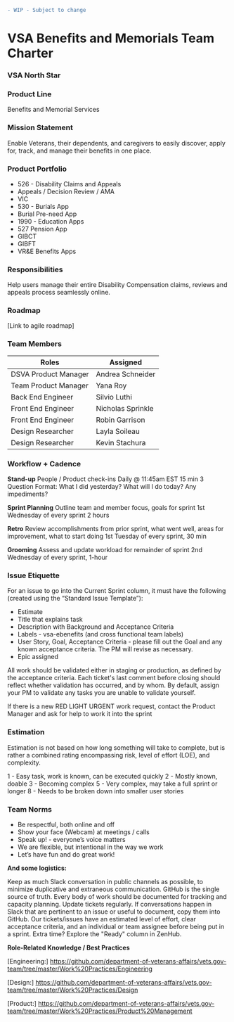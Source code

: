 ```diff
- WIP - Subject to change
```

# **VSA Benefits and Memorials Team Charter**

### **VSA North Star**


### **Product Line** 
Benefits and Memorial Services 

### **Mission Statement**
Enable Veterans, their dependents, and caregivers to easily discover, apply for, track, and manage their benefits in one place.

### **Product Portfolio**
  * 526 - Disability Claims and Appeals
  * Appeals / Decision Review / AMA
  * VIC
  * 530 - Burials App
  * Burial Pre-need App
  * 1990 - Education Apps
  * 527 Pension App
  * GIBCT
  * GIBFT
  * VR&E Benefits Apps

### **Responsibilities**
Help users manage their entire Disability Compensation claims, reviews and appeals process seamlessly online. 

### **Roadmap**
[Link to agile roadmap]


### **Team Members**

|**Roles**              |**Assigned**                        |
|-----------------------|------------------------------------|
|DSVA Product Manager   |Andrea Schneider                    |
|Team Product Manager   |Yana Roy                            |
|Back End Engineer      |Silvio Luthi                        |
|Front End Engineer     |Nicholas Sprinkle                   |
|Front End Engineer     |Robin Garrison                      |
|Design Researcher      |Layla Soileau                       |
|Design Researcher      |Kevin Stachura                      |


### **Workflow + Cadence**

**Stand-up**
People / Product check-ins
Daily @ 11:45am EST
15 min
3 Question Format: What I did yesterday? What will I do today? Any impediments?

**Sprint Planning**
Outline team and member focus, goals for sprint
1st Wednesday of every sprint
2 hours

**Retro**
Review accomplishments from prior sprint, what went well, areas for improvement, what to start doing
1st Tuesday of every sprint, 30 min

**Grooming** 
Assess and update workload for remainder of sprint
2nd Wednesday of every sprint, 1-hour

### **Issue Etiquette**
For an issue to go into the Current Sprint column, it must have the following (created using the “Standard Issue Template”):
  * Estimate
  * Title that explains task
  * Description with Background and Acceptance Criteria
  * Labels - vsa-ebenefits (and cross functional team labels)
  * User Story, Goal, Acceptance Criteria - please fill out the Goal and any known acceptance criteria. The PM will revise as necessary.
  * Epic assigned
  
All work should be validated either in staging or production, as defined by the acceptance criteria. Each ticket's last comment before closing should reflect whether validation has occurred, and by whom. By default, assign your PM to validate any tasks you are unable to validate yourself.

If there is a new RED LIGHT URGENT work request, contact the Product Manager and ask for help to work it into the sprint

### **Estimation**
Estimation is not based on how long something will take to complete, but is rather a combined rating encompassing risk, level of effort (LOE), and complexity.

1 - Easy task, work is known, can be executed quickly
2 - Mostly known, doable 
3 - Becoming complex
5 - Very complex, may take a full sprint or longer
8 - Needs to be broken down into smaller user stories


### **Team Norms**

  * Be respectful, both online and off
  * Show your face (Webcam) at meetings / calls
  * Speak up! - everyone’s voice matters
  * We are flexible, but intentional in the way we work
  * Let’s have fun and do great work!

**And some logistics:**

Keep as much Slack conversation in public channels as possible, to minimize duplicative and extraneous communication.
GitHub is the single source of truth. Every body of work should be documented for tracking and capacity planning.
Update tickets regularly. If conversations happen in Slack that are pertinent to an issue or useful to document, copy them into GitHub.
Our tickets/issues have an estimated level of effort, clear acceptance criteria, and an individual or team assignee before being put in a sprint.
Extra time? Explore the "Ready" column in ZenHub.

**Role-Related Knowledge / Best Practices**

[Engineering:] https://github.com/department-of-veterans-affairs/vets.gov-team/tree/master/Work%20Practices/Engineering

[Design:] https://github.com/department-of-veterans-affairs/vets.gov-team/tree/master/Work%20Practices/Design

[Product:] https://github.com/department-of-veterans-affairs/vets.gov-team/tree/master/Work%20Practices/Product%20Management

